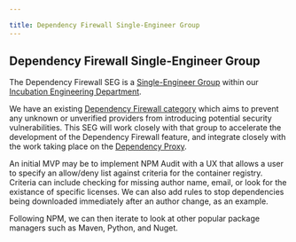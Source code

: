 ```yaml
---

title: Dependency Firewall Single-Engineer Group
---
```








## Dependency Firewall Single-Engineer Group

The Dependency Firewall SEG is a [Single-Engineer Group](/handbook/company/structure/#single-engineer-groups) within our [Incubation Engineering Department](/handbook/engineering/development/incubation/).

We have an existing [Dependency Firewall category](https://about.gitlab.com/direction/package/#dependency-firewall) which aims to prevent any unknown or unverified providers from introducing potential security vulnerabilities.  This SEG will work closely with that group to accelerate the development of the Dependency Firewall feature, and integrate closely with the work taking place on the [Dependency Proxy](https://about.gitlab.com/direction/package/#dependency-proxy).

An initial MVP may be to implement NPM Audit with a UX that allows a user to specify an allow/deny list against criteria for the container registry.  Criteria can include checking for missing author name, email, or look for the existance of specific licenses.  We can also add rules to stop dependencies being downloaded immediately after an author change, as an example.

Following NPM, we can then iterate to look at other popular package managers such as Maven, Python, and Nuget.




